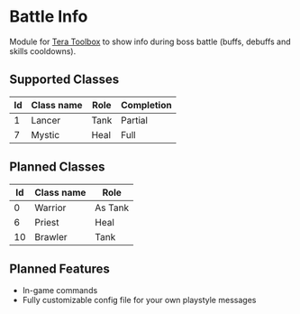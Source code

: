 # Battle Info

Module for [Tera Toolbox](https://github.com/tera-toolbox/tera-toolbox) to show info during boss battle (buffs, debuffs and skills cooldowns).

## Supported Classes
Id | Class name | Role | Completion
--- | --- | --- | ---
1 | Lancer | Tank | Partial
7 | Mystic | Heal | Full

## Planned Classes
Id | Class name | Role
--- | --- | ---
0 | Warrior | As Tank
6 | Priest | Heal
10 | Brawler | Tank

## Planned Features
- In-game commands
- Fully customizable config file for your own playstyle messages
